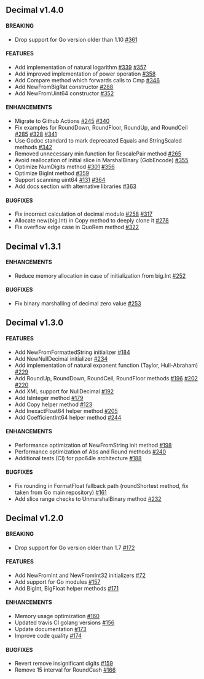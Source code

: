 ## Decimal v1.4.0
#### BREAKING
- Drop support for Go version older than 1.10 [#361](https://github.com/shopspring/decimal/pull/361)

#### FEATURES
- Add implementation of natural logarithm [#339](https://github.com/shopspring/decimal/pull/339) [#357](https://github.com/shopspring/decimal/pull/357)
- Add improved implementation of power operation [#358](https://github.com/shopspring/decimal/pull/358)
- Add Compare method which forwards calls to Cmp [#346](https://github.com/shopspring/decimal/pull/346)
- Add NewFromBigRat constructor [#288](https://github.com/shopspring/decimal/pull/288)
- Add NewFromUint64 constructor [#352](https://github.com/shopspring/decimal/pull/352)

#### ENHANCEMENTS
- Migrate to Github Actions [#245](https://github.com/shopspring/decimal/pull/245) [#340](https://github.com/shopspring/decimal/pull/340)
- Fix examples for RoundDown, RoundFloor, RoundUp, and RoundCeil [#285](https://github.com/shopspring/decimal/pull/285) [#328](https://github.com/shopspring/decimal/pull/328) [#341](https://github.com/shopspring/decimal/pull/341)
- Use Godoc standard to mark deprecated Equals and StringScaled methods [#342](https://github.com/shopspring/decimal/pull/342)
- Removed unnecessary min function for RescalePair method [#265](https://github.com/shopspring/decimal/pull/265)
- Avoid reallocation of initial slice in MarshalBinary (GobEncode) [#355](https://github.com/shopspring/decimal/pull/355)
- Optimize NumDigits method [#301](https://github.com/shopspring/decimal/pull/301) [#356](https://github.com/shopspring/decimal/pull/356)
- Optimize BigInt method [#359](https://github.com/shopspring/decimal/pull/359)
- Support scanning uint64 [#131](https://github.com/shopspring/decimal/pull/131) [#364](https://github.com/shopspring/decimal/pull/364)
- Add docs section with alternative libraries [#363](https://github.com/shopspring/decimal/pull/363)

#### BUGFIXES
- Fix incorrect calculation of decimal modulo [#258](https://github.com/shopspring/decimal/pull/258) [#317](https://github.com/shopspring/decimal/pull/317)
- Allocate new(big.Int) in Copy method to deeply clone it [#278](https://github.com/shopspring/decimal/pull/278)
- Fix overflow edge case in QuoRem method [#322](https://github.com/shopspring/decimal/pull/322)

## Decimal v1.3.1

#### ENHANCEMENTS
- Reduce memory allocation in case of initialization from big.Int [#252](https://github.com/shopspring/decimal/pull/252)

#### BUGFIXES
- Fix binary marshalling of decimal zero value  [#253](https://github.com/shopspring/decimal/pull/253)

## Decimal v1.3.0

#### FEATURES
- Add NewFromFormattedString initializer [#184](https://github.com/shopspring/decimal/pull/184)
- Add NewNullDecimal initializer [#234](https://github.com/shopspring/decimal/pull/234)
- Add implementation of natural exponent function (Taylor, Hull-Abraham) [#229](https://github.com/shopspring/decimal/pull/229)
- Add RoundUp, RoundDown, RoundCeil, RoundFloor methods [#196](https://github.com/shopspring/decimal/pull/196) [#202](https://github.com/shopspring/decimal/pull/202) [#220](https://github.com/shopspring/decimal/pull/220)
- Add XML support for NullDecimal [#192](https://github.com/shopspring/decimal/pull/192)
- Add IsInteger method [#179](https://github.com/shopspring/decimal/pull/179)
- Add Copy helper method [#123](https://github.com/shopspring/decimal/pull/123)
- Add InexactFloat64 helper method [#205](https://github.com/shopspring/decimal/pull/205)
- Add CoefficientInt64 helper method [#244](https://github.com/shopspring/decimal/pull/244)

#### ENHANCEMENTS
- Performance optimization of NewFromString init method [#198](https://github.com/shopspring/decimal/pull/198)
- Performance optimization of Abs and Round methods [#240](https://github.com/shopspring/decimal/pull/240)
- Additional tests (CI) for ppc64le architecture [#188](https://github.com/shopspring/decimal/pull/188)

#### BUGFIXES
- Fix rounding in FormatFloat fallback path (roundShortest method, fix taken from Go main repository) [#161](https://github.com/shopspring/decimal/pull/161)
- Add slice range checks to UnmarshalBinary method [#232](https://github.com/shopspring/decimal/pull/232)

## Decimal v1.2.0

#### BREAKING
- Drop support for Go version older than 1.7 [#172](https://github.com/shopspring/decimal/pull/172)

#### FEATURES
- Add NewFromInt and NewFromInt32 initializers [#72](https://github.com/shopspring/decimal/pull/72)
- Add support for Go modules [#157](https://github.com/shopspring/decimal/pull/157)
- Add BigInt, BigFloat helper methods [#171](https://github.com/shopspring/decimal/pull/171)

#### ENHANCEMENTS
- Memory usage optimization [#160](https://github.com/shopspring/decimal/pull/160)
- Updated travis CI golang versions [#156](https://github.com/shopspring/decimal/pull/156)
- Update documentation [#173](https://github.com/shopspring/decimal/pull/173)
- Improve code quality [#174](https://github.com/shopspring/decimal/pull/174)

#### BUGFIXES
- Revert remove insignificant digits [#159](https://github.com/shopspring/decimal/pull/159)
- Remove 15 interval for RoundCash [#166](https://github.com/shopspring/decimal/pull/166)
